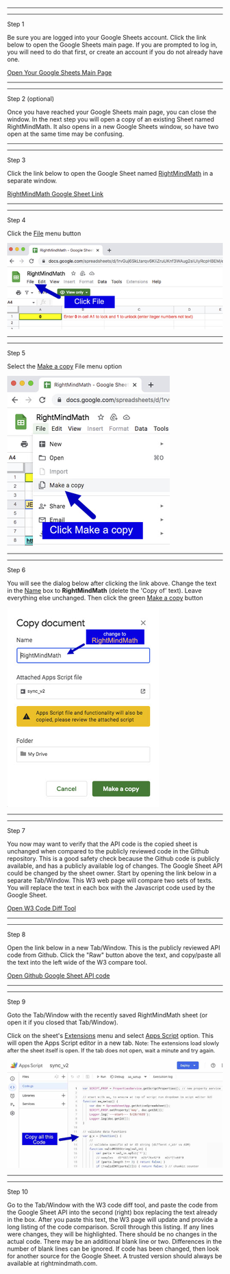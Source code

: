 <hr><hr>
<div class="step">Step 1</div>
<p>Be sure you are logged into your Google Sheets account. Click the link below to open the Google Sheets main page. If you are prompted to log in, you will need to do that first, or create an account if you do not already have one.</p>
<p><a target="_blank" href="https://docs.google.com/spreadsheets">Open Your Google Sheets Main Page</a></p>

<hr><hr>
<div class="step">Step 2 (optional)</div>
<p>Once you have reached your Google Sheets main page, you can close the window. In the next step you will open a copy of an existing Sheet named RightMindMath. It also opens in a new Google Sheets window, so have two open at the same time may be confusing.</p>

<hr><hr>
<div class="step">Step 3</div>
<p>Click the link below to open the Google Sheet named <u>RightMindMath</u> in a separate window.</p>
<p><a target="_blank" href="https://docs.google.com/spreadsheets/d/19njvzY6HNsjJ8juFMxCmaQrhc3dAvWqaqRJn1sm8-Gs/edit?usp=sharing">RightMindMath Google Sheet Link</a></p>

<hr><hr>
<div class="step">Step 4</div>
<p>Click the <u>File</u> menu button</p>
<p><img src="../../images/img_en_us/01_01a_click_file.jpg"  class="img_responsive"></p>

<hr><hr>
<div class="step">Step 5</div>
<p>Select the <u>Make a copy</u> File menu option</p>
<p><img src="../../images/img_en_us/01_02a_click_make_copy.jpg" class="img_responsive"></p>

<hr><hr>
<div class="step">Step 6</div>
<p>You will see the dialog below after clicking the link above. Change the text in the <u>Name</u> box to <b>RightMindMath</b> (delete the &#039;Copy of&#039; text). Leave everything else unchanged. Then click the green <u>Make a copy</u> button</p>
<p><img src="../../images/img_en_us/01_03a_copy_rmm_dialog.jpg" class="img_responsive"></p>


<hr><hr>
<div class="step">Step 7</div>
<p>You now may want to verify that the API code is the copied sheet is unchanged when compared to the publicly reviewed code in the Github repository. This is a good safety check because the Github code is publicly available, and has a publicly available log of changes. The Google Sheet API could be changed by the sheet owner. Start by opening the link below in a separate Tab/Window. This W3 web page will compare two sets of texts. You will replace the text in each box with the Javascript code used by the Google Sheet.</p>
<p><a target="_blank" href="https://www.w3docs.com/tools/code-diff/">Open W3 Code Diff Tool</a></p>

<hr><hr>
<div class="step">Step 8</div>
<p>Open the link below in a new Tab/Window. This is the publicly reviewed API code from Github. Click the "Raw" button above the text, and copy/paste all the text into the left wide of the W3 compare tool.</p>
<p><a target="_blank" href="https://github.com/needMoreCoffeeNow/RightMindMath/blob/main/Google_Sheet_API/GSHEET_sync.js">Open Github Google Sheet API code</a></p>

<hr><hr>
<div class="step">Step 9</div>
<p>Goto the Tab/Window with the recently saved RightMindMath sheet (or open it if you closed that Tab/Window).</p>
<p>Click on the sheet&#039;s <u>Extensions</u> menu and select <u>Apps Script</u> option. This will open the Apps Script editor in a new tab.<span style="font-size:90%;"> Note: The extensions load slowly after the sheet itself is open.  If the tab does not open, wait a minute and try again.</span></p>
<p><img src="../../images/img_en_us/01_04_copy_api_code.jpg"  class="img_responsive"></p></p>


<hr><hr>
<div class="step">Step 10</div>
<p>Go to the Tab/Window with the W3 code diff tool, and paste the code from the Google Sheet API into the second (right) box replacing the text already in the box. After you paste this text, the W3 page will update and provide a long listing of the code comparison. Scroll through this listing. If any lines were changes, they will be highlighted. There should be no changes in the actual code. There may be an additional blank line or two. Differences in the number of blank lines can be ignored. If code has been changed, then look for another source for the Google Sheet. A trusted version should always be available at rightmindmath.com.</p>
